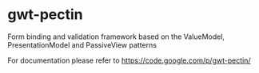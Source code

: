 gwt-pectin
==========

Form binding and validation framework based on the ValueModel, PresentationModel and PassiveView patterns

For documentation please refer to https://code.google.com/p/gwt-pectin/